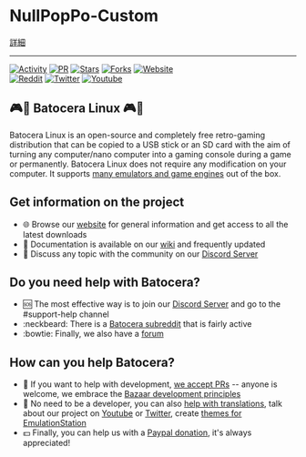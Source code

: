 # NullPopPo-Custom
[詳細](https://github.com/NullPopPoLab/batocera.linux/blob/master/!NullPopPo-Custom.md)

---
[![Activity](https://img.shields.io/github/commit-activity/m/batocera-linux/batocera.linux)](https://github.com/batocera-linux/batocera.linux)
[![PR](https://img.shields.io/github/issues-pr-closed/batocera-linux/batocera.linux)](https://github.com/batocera-linux/batocera.linux)
[![Stars](https://img.shields.io/github/stars/batocera-linux?style=social)](https://github.com/batocera-linux/batocera.linux)
[![Forks](https://img.shields.io/github/forks/batocera-linux/batocera.linux?style=social)](https://github.com/batocera-linux/batocera.linux)
[![Website](https://img.shields.io/website?down_color=red&down_message=down&up_color=green&up_message=up&url=https%3A%2F%2Fwww.batocera.org)](https://www.batocera.org)\
[![Reddit](https://img.shields.io/reddit/subreddit-subscribers/batocera?style=social)](https://www.reddit.com/r/batocera/)
[![Twitter](https://img.shields.io/twitter/follow/batocera_linux?style=social)](https://twitter.com/batocera_linux/)
[![Youtube](https://img.shields.io/youtube/channel/views/UClFpqHKoXsOIV-GjyZqoZcw?style=social)](https://www.youtube.com/channel/UClFpqHKoXsOIV-GjyZqoZcw/featured)

## :video_game::penguin: Batocera Linux :video_game::penguin:
Batocera Linux is an open-source and completely free retro-gaming distribution that can be copied to a USB stick or an SD card with the aim of turning any computer/nano computer into a gaming console during a game or permanently. Batocera Linux does not require any modification on your computer. It supports [many emulators and game engines](https://www.batocera.org/compatibility.php) out of the box. 

## Get information on the project

 - :globe_with_meridians: Browse our [website](https://batocera.org/) for general information and get access to all the latest downloads
 - :memo: Documentation is available on our [wiki](https://wiki.batocera.org/doku.php) and frequently updated
 - :speech_balloon: Discuss any topic with the community on our [Discord Server](https://discord.gg/ndyUKA5)

## Do you need help with Batocera?

 - :sos: The most effective way is to join our [Discord Server](https://discord.gg/ndyUKA5) and go to the \#support-help channel
 - :neckbeard: There is a [Batocera subreddit](https://www.reddit.com/r/batocera/) that is fairly active
 - :bowtie: Finally, we also have a [forum](https://forum.batocera.org/public/) 

## How can you help Batocera?

 - :wrench: If you want to help with development, [we accept PRs](https://makeapullrequest.com/) -- anyone is welcome, we embrace the [Bazaar development principles](https://en.wikipedia.org/wiki/The_Cathedral_and_the_Bazaar)
 - :art: No need to be a developer, you can also [help with translations](https://wiki.batocera.org/help_with_translation), talk about our project on [Youtube](https://www.youtube.com/channel/UClFpqHKoXsOIV-GjyZqoZcw/featured) or [Twitter](https://twitter.com/batocera_linux/), create [themes for EmulationStation](https://wiki.batocera.org/themes)
 - :dollar: Finally, you can help us with a [Paypal donation](https://www.paypal.com/paypalme/nadenislamarre), it's always appreciated!

